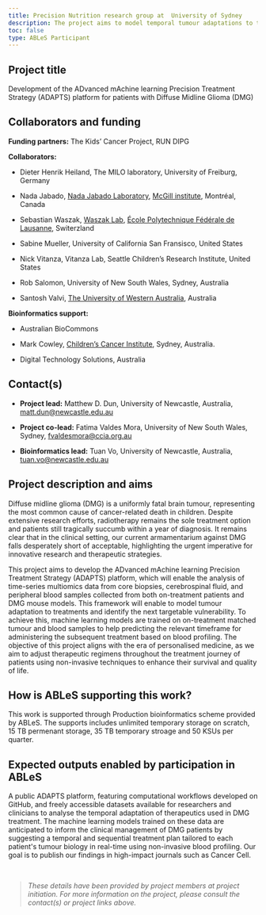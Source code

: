 ```yaml
---
title: Precision Nutrition research group at  University of Sydney
description: The project aims to model temporal tumour adaptations to therapy and predict targetable vulnerabilities, based on non-invasive blood profiling, for therapeutic adjustments of patients with DMG under treatment.
toc: false
type: ABLeS Participant
---
```


## Project title

Development of the ADvanced mAchine learning Precision Treatment Strategy (ADAPTS) platform for patients with Diffuse Midline Glioma (DMG)

## Collaborators and funding

**Funding partners:** The Kids’ Cancer Project, RUN DIPG

**Collaborators:**

- Dieter Henrik Heiland, The MILO laboratory, University of Freiburg, Germany

- Nada Jabado, [Nada Jabado Laboratory](https://www.jabadolab.com/), [McGill institute](https://www.mcgill.ca/fr), Montréal, Canada

- Sebastian Waszak, [Waszak Lab](https://www.epfl.ch/labs/upwaszak/), [École Polytechnique Fédérale de Lausanne](https://www.epfl.ch/fr/), Switerzland

- Sabine Mueller, University of California San Fransisco, United States

- Nick Vitanza, Vitanza Lab, Seattle Children’s Research Institute, United States

- Rob Salomon, University of New South Wales, Sydney, Australia

- Santosh Valvi, [The University of Western Australia](https://www.uwa.edu.au/), Australia

**Bioinformatics support:**

- Australian BioCommons

- Mark Cowley, [Children’s Cancer Institute](https://www.ccia.org.au/),  Sydney, Australia.

- Digital Technology Solutions, Australia


## Contact(s)

- **Project lead:** Matthew D. Dun, University of Newcastle, Australia, <matt.dun@newcastle.edu.au>

- **Project co-lead:** Fatima Valdes Mora, University of New South Wales, Sydney, <fvaldesmora@ccia.org.au>

- **Bioinformatics lead:** Tuan Vo, University of Newcastle, Australia, <tuan.vo@newcastle.edu.au>


## Project description and aims

Diffuse midline glioma (DMG) is a uniformly fatal brain tumour, representing the most common cause of cancer-related death in children. Despite extensive research efforts, radiotherapy remains the sole treatment option and patients still tragically succumb within a year of diagnosis. It remains clear that in the clinical setting, our current armamentarium against DMG falls desperately short of acceptable, highlighting the urgent imperative for innovative research and therapeutic strategies.

This project aims to develop the ADvanced mAchine learning Precision Treatment Strategy (ADAPTS) platform, which will enable the analysis of time-series multiomics data from core biopsies, cerebrospinal fluid, and peripheral blood samples collected from both on-treatment patients and DMG mouse models. This framework will enable to model tumour adaptation to treatments and identify the next targetable vulnerability. To achieve this, machine learning models are trained on on-treatment matched tumour and blood samples to help predicting the relevant timeframe for administering the subsequent treatment based on blood profiling. The objective of this project aligns with the era of personalised medicine, as we aim to adjust therapeutic regimens throughout the treatment journey of patients using non-invasive techniques to enhance their survival and quality of life.


## How is ABLeS supporting this work?

This work is supported through Production bioinformatics scheme provided by ABLeS. The supports includes unlimited temporary storage on scratch, 15 TB permenant storage, 35 TB temporary stroage and 50 KSUs per quarter.

## Expected outputs enabled by participation in ABLeS

A public ADAPTS platform, featuring computational workflows developed on GitHub, and freely accessible datasets available for researchers and clinicians to analyse the temporal adaptation of therapeutics used in DMG treatment. The machine learning models trained on these data are anticipated to inform the clinical management of DMG patients by suggesting a temporal and sequential treatment plan tailored to each patient's tumour biology in real-time using non-invasive blood profiling. Our goal is to publish our findings in high-impact journals such as Cancer Cell.


<br/>

> *These details have been provided by project members at project initiation. For more information on the project, please consult the contact(s) or project links above.*
